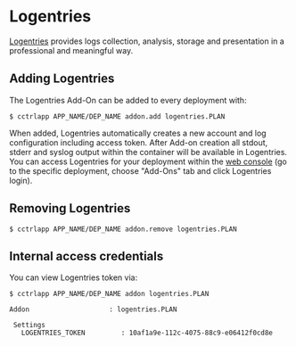 # Logentries

[Logentries](https://logentries.com) provides logs collection, analysis, storage and presentation in a professional and meaningful way.

## Adding Logentries
The Logentries Add-On can be added to every deployment with:

~~~
$ cctrlapp APP_NAME/DEP_NAME addon.add logentries.PLAN
~~~

When added, Logentries automatically creates a new account and log configuration including access token. After Add-on creation all stdout, stderr and syslog output within the container will be available in Logentries. You can access Logentries for your deployment within the [web console](https://www.cloudcontrol.com/console) (go to the specific deployment, choose "Add-Ons" tab and click Logentries login).

## Removing Logentries

~~~
$ cctrlapp APP_NAME/DEP_NAME addon.remove logentries.PLAN
~~~

## Internal access credentials

You can view Logentries token via:

~~~
$ cctrlapp APP_NAME/DEP_NAME addon logentries.PLAN
~~~

~~~
Addon                    : logentries.PLAN
   
 Settings
   LOGENTRIES_TOKEN         : 10af1a9e-112c-4075-88c9-e06412f0cd8e
~~~
